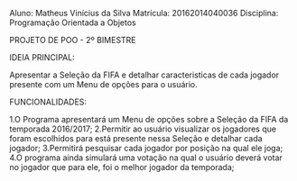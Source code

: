 Aluno: Matheus Vinícius da Silva
Matrícula: 20162014040036
Disciplina: Programação Orientada a Objetos

PROJETO DE POO - 2º BIMESTRE 

IDEIA PRINCIPAL:

Apresentar a Seleção da FIFA e detalhar caracteristicas de cada jogador presente com um Menu de opções para o usuário. 

FUNCIONALIDADES:

1.O Programa apresentará um Menu de opções sobre a Seleção da FIFA da temporada 2016/2017;
2.Permitir ao usuário visualizar os jogadores que foram escolhidos para está presente nessa Seleção e detalhar cada jogador; 
3.Permitirá pesquisar cada jogador por posição na qual ele joga; 
4.O programa ainda simulará uma votação na qual o usuário deverá votar no jogador que para ele, foi o melhor jogador da temporada;